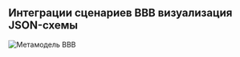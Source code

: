 ## Интеграции сценариев BBB визуализация JSON-схемы

![Метамодель BBB](@entity/automated_capability/bbb_metamodel_plantuml_scenarios_integrations)